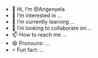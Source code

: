 - 👋 Hi, I’m @Angenyela
- 👀 I’m interested in ...
- 🌱 I’m currently learning ...
- 💞️ I’m looking to collaborate on ...
- 📫 How to reach me ...
- 😄 Pronouns: ...
- ⚡ Fun fact: ...

<!---
Angenyela/Angenyela is a ✨ special ✨ repository because its `README.md` (this file) appears on your GitHub profile.
You can click the Preview link to take a look at your changes.
--->
